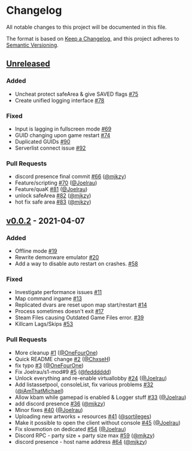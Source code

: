# Changelog

All notable changes to this project will be documented in this file.

The format is based on [Keep a Changelog](https://keepachangelog.com/en/1.0.0/),
and this project adheres to [Semantic Versioning](https://semver.org/spec/v2.0.0.html).

## [Unreleased]

### Added

-   Uncheat protect safeArea & give SAVED flags [#75](https://github.com/XLabsProject/s1x-client/issues/75)
-   Create unified logging interface [#78](https://github.com/XLabsProject/s1x-client/issues/78)

### Fixed

-   Input is lagging in fullscreen mode [#69](https://github.com/XLabsProject/s1x-client/issues/69)
-   GUID changing upon game restart [#74](https://github.com/XLabsProject/s1x-client/issues/74)
-   Duplicated GUIDs [#90](https://github.com/XLabsProject/s1x-client/issues/90)
-   Serverlist connect issue [#92](https://github.com/XLabsProject/s1x-client/issues/92)

### Pull Requests

-   discord presence final commit [#66](https://github.com/XLabsProject/s1x-client/pull/66) ([@mjkzy](https://github.com/mjkzy))
-   Feature/scripting [#70](https://github.com/XLabsProject/s1x-client/pull/70) ([@Joelrau](https://github.com/Joelrau))
-   Feature/quaK [#81](https://github.com/XLabsProject/s1x-client/pull/81) ([@Joelrau](https://github.com/Joelrau))
-   unlock safeArea [#82](https://github.com/XLabsProject/s1x-client/pull/82) ([@mjkzy](https://github.com/mjkzy))
-   hot fix safe area [#83](https://github.com/XLabsProject/s1x-client/pull/83) ([@mjkzy](https://github.com/mjkzy))

## [v0.0.2] - 2021-04-07

### Added

-   Offline mode [#19](https://github.com/XLabsProject/s1x-client/issues/19)
-   Rewrite demonware emulator [#20](https://github.com/XLabsProject/s1x-client/issues/20)
-   Add a way to disable auto restart on crashes. [#58](https://github.com/XLabsProject/s1x-client/issues/58)

### Fixed

-   Investigate performance issues [#11](https://github.com/XLabsProject/s1x-client/issues/11)
-   Map command ingame [#13](https://github.com/XLabsProject/s1x-client/issues/13)
-   Replicated dvars are reset upon map start/restart [#14](https://github.com/XLabsProject/s1x-client/issues/14)
-   Process sometimes doesn't exit [#17](https://github.com/XLabsProject/s1x-client/issues/17)
-   Steam Files causing Outdated Game Files error. [#39](https://github.com/XLabsProject/s1x-client/issues/39)
-   Killcam Lags/Skips [#53](https://github.com/XLabsProject/s1x-client/issues/53)

### Pull Requests

-   More cleanup [#1](https://github.com/XLabsProject/s1x-client/pull/1) ([@OneFourOne](https://github.com/OneFourOne))
-   Quick README change [#2](https://github.com/XLabsProject/s1x-client/pull/2) ([@ChxseH](https://github.com/ChxseH))
-   fix typo [#3](https://github.com/XLabsProject/s1x-client/pull/3) ([@OneFourOne](https://github.com/OneFourOne))
-   Fix Joelrau/s1-mod#9 [#5](https://github.com/XLabsProject/s1x-client/pull/5) ([@fedddddd](https://github.com/fedddddd))
-   Unlock everything and re-enable virtuallobby [#24](https://github.com/XLabsProject/s1x-client/pull/24) ([@Joelrau](https://github.com/Joelrau))
-   Add listassetpool, consoleList, fix various problems [#32](https://github.com/XLabsProject/s1x-client/pull/32) ([@iAmThatMichael](https://github.com/iAmThatMichael))
-   Allow kbam while gamepad is enabled & Logger stuff [#33](https://github.com/XLabsProject/s1x-client/pull/33) ([@Joelrau](https://github.com/Joelrau))
-   add discord presence [#36](https://github.com/XLabsProject/s1x-client/pull/36) ([@mjkzy](https://github.com/mjkzy))
-   Minor fixes [#40](https://github.com/XLabsProject/s1x-client/pull/40) ([@Joelrau](https://github.com/Joelrau))
-   Uploading new artworks + resources [#41](https://github.com/XLabsProject/s1x-client/pull/41) ([@sortileges](https://github.com/sortileges))
-   Make it possible to open the client without console [#45](https://github.com/XLabsProject/s1x-client/pull/45) ([@Joelrau](https://github.com/Joelrau))
-   Fix slowmotion on dedicated [#54](https://github.com/XLabsProject/s1x-client/pull/54) ([@Joelrau](https://github.com/Joelrau))
-   Discord RPC - party size + party size max [#59](https://github.com/XLabsProject/s1x-client/pull/59) ([@mjkzy](https://github.com/mjkzy))
-   discord presence - host name address [#64](https://github.com/XLabsProject/s1x-client/pull/64) ([@mjkzy](https://github.com/mjkzy))

[Unreleased]: https://github.com/XLabsProject/s1x-client/compare/v0.0.2...HEAD

[v0.0.2]: https://github.com/XLabsProject/s1x-client/compare/75b6d04895a2da346ca9eba5352b300f4926b6c5...v0.0.2
